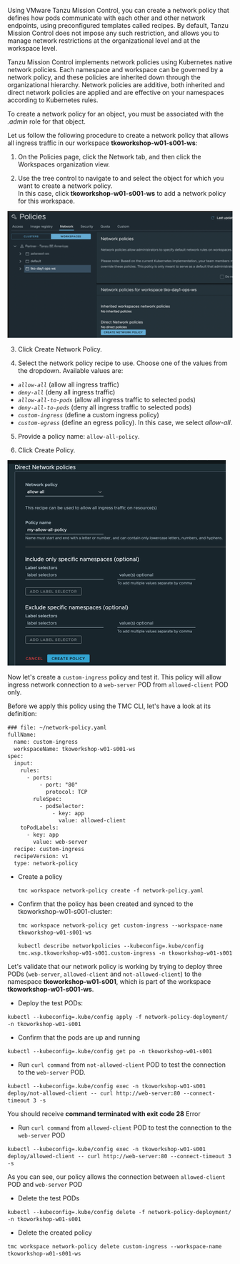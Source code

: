 Using VMware Tanzu Mission Control, you can create a network policy that defines how pods communicate with each other and other network endpoints, using preconfigured templates called recipes. By default, Tanzu Mission Control does not impose any such restriction, and allows you to manage network restrictions at the organizational level and at the workspace level.

Tanzu Mission Control implements network policies using Kubernetes native network policies. Each namespace and workspace can be governed by a network policy, and these policies are inherited down through the organizational hierarchy. Network policies are additive, both inherited and direct network policies are applied and are effective on your namespaces according to Kubernetes rules.

To create a network policy for an object, you must be associated 
with the *.admin* role for that object.

Let us follow the following procedure to create a network policy that allows all ingress traffic in 
our workspace  **tkoworkshop-w01-s001-ws**:

1. On the Policies page, click the Network tab, and then click the Workspaces organization view.

2. Use the tree control to navigate to and select the object for which you want to create a network policy.  
In this case, click **tkoworkshop-w01-s001-ws** to add a network policy for this workspace.

  ![](./images/policy-network-1.png)

3. Click Create Network Policy.

4. Select the network policy recipe to use. Choose one of the values from the dropdown. Available values 
are:

- *`allow-all`* (allow all ingress traffic)
- *`deny-all`* (deny all ingress traffic)
- *`allow-all-to-pods`* (allow all ingress traffic to selected pods)
- *`deny-all-to-pods`* (deny all ingress traffic to selected pods)
- *`custom-ingress`* (define a custom ingress policy)
- *`custom-egress`* (define an egress policy). In this case, we select *allow-all*.


5. Provide a policy name: `allow-all-policy`.

6. Click Create Policy.

  ![](./images/policy-network-allow-all.png) 

Now let's create a `custom-ingress` policy and test it. This policy will allow ingress network connection to a `web-server` POD from `allowed-client` POD only. 

Before we apply this policy using the TMC CLI, let's have a look at its definition:

```
### file: ~/network-policy.yaml
fullName:
  name: custom-ingress
  workspaceName: tkoworkshop-w01-s001-ws
spec:
  input:
    rules:
      - ports:
          - port: "80"
            protocol: TCP
        ruleSpec:
          - podSelector:
              - key: app
                value: allowed-client
    toPodLabels:
      - key: app
        value: web-server
  recipe: custom-ingress
  recipeVersion: v1
  type: network-policy
```

* Create a policy 

    ```execute-1
    tmc workspace network-policy create -f network-policy.yaml 
    ```

* Confirm that the policy has been created and synced to the tkoworkshop-w01-s001-cluster:

    ```execute-1
    tmc workspace network-policy get custom-ingress --workspace-name tkoworkshop-w01-s001-ws
    ```

    ```execute-1
    kubectl describe networkpolicies --kubeconfig=.kube/config tmc.wsp.tkoworkshop-w01-s001.custom-ingress -n tkoworkshop-w01-s001
    ```

Let's validate that our network policy is working by trying to deploy three PODs (`web-server`, `allowed-client` and `not-allowed-client`) to the namespace **tkoworkshop-w01-s001**,
which is part of the workspace **tkoworkshop-w01-s001-ws**. 

* Deploy the test PODs:

```execute-1
kubectl --kubeconfig=.kube/config apply -f network-policy-deployment/ -n tkoworkshop-w01-s001
```

* Confirm that the pods are up and running

```execute-1
kubectl --kubeconfig=.kube/config get po -n tkoworkshop-w01-s001
```

* Run `curl command` from `not-allowed-client` POD to test the connection to the `web-server` POD.

```execute-1
kubectl --kubeconfig=.kube/config exec -n tkoworkshop-w01-s001 deploy/not-allowed-client -- curl http://web-server:80 --connect-timeout 3 -s
```

You should receive **command terminated with exit code 28** Error

* Run `curl command` from `allowed-client` POD to test the connection to the `web-server` POD

```execute-1
kubectl --kubeconfig=.kube/config exec -n tkoworkshop-w01-s001 deploy/allowed-client -- curl http://web-server:80 --connect-timeout 3 -s
```

As you can see, our policy allows the connection between `allowed-client` POD and `web-server` POD

* Delete the test PODs

```execute-1
kubectl --kubeconfig=.kube/config delete -f network-policy-deployment/ -n tkoworkshop-w01-s001
```

* Delete the created policy 

```execute-1
tmc workspace network-policy delete custom-ingress --workspace-name tkoworkshop-w01-s001-ws
```
